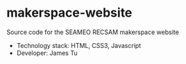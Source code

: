 # makerspace-website
Source code for the SEAMEO RECSAM makerspace website 
- Technology stack: HTML, CSS3, Javascript
- Developer: James Tu
